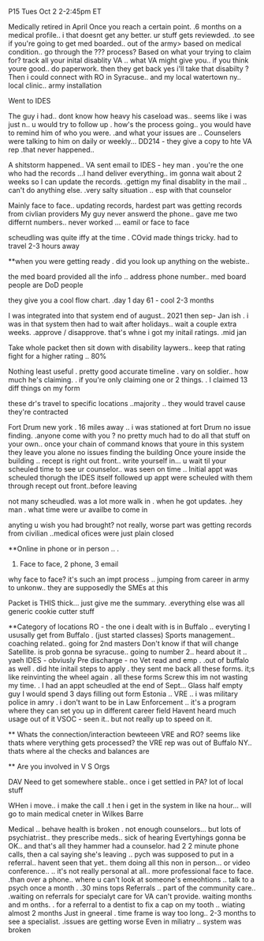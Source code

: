 
P15
Tues Oct 2
2-2:45pm ET

Medically retired in April 
Once you reach a certain point. .6 months on a medical profile.. i that doesnt get any better. ur stuff gets reviewded. .to see if you're going to get med boarded.. out of the army> based on medical condition.. 
go through the ??? process?  Based on what your trying to claim for?
track all your inital disablity VA .. what VA might give you.. if you think youre good.. do paperwork. then they get back yes i'll take that disabilty ?
Then i could connect with RO in Syracuse.. and my local watertown ny.. local clinic.. army installation 

Went to IDES

The guy i had.. dont know how heavy his caseload was.. seems like i was just n.. u would try to follow up . how's the process going.. you would have to remind him of who you were. .and what your issues are ..
Counselers were talking to him on daily or weekly... DD214 - they give a copy to hte VA rep .that never happened.. 

A shitstorm happened.. VA sent email to IDES - hey man . you're the one who had the records ...I hand deliver everything..
im gonna wait about 2 weeks so I can update the records. .gettign my final disablity in the mail .. can't do anything else. .very salty situation .. esp with that counselor 

Mainly face to face.. updating records, hardest part was getting records from civlian providers 
My guy never answerd the phone.. gave me two differnt numbers.. never worked ... eamil or face to face 

scheudling was quite iffy at the time . COvid made things tricky. had to travel 2-3 hours away 

**when you were getting ready . did you look up anything on the webiste..

the med board provided all the info .. address phone number.. med board people are DoD people 

they give you a cool flow chart. .day 1 day 61 - cool 2-3 months 

I was integrated into that system end of august.. 2021   then sep- Jan ish . i was in that system 
then had to wait after holidays.. wait a couple extra weeks. .approve / disapprove. that's whne i got my initail ratings. .mid jan

Take whole packet then sit down with disability laywers.. keep that rating fight for a higher rating .. 80%  

Nothing least useful . pretty good accurate timeline . vary on soldier.. how much he's claiming. . if you're only claiming one or 2 things. . I claimed 13 diff things on my form 

these dr's travel to specific locations ..majority .. they would travel cause they're contracted 

Fort Drum new york . 16 miles away .. i was stationed at fort Drum
no issue finding. .anyone come with you ? 
no pretty much had to do all that stuff on your own.. once your chain of command knows that youre in this system they leave you alone
no issues finding the building
Once youre inside the building .. recept is right out front.. write yourself in... u wait til your scheuled time to see ur counselor..
was seen on time .. 
Initial appt was scheuled thorugh the IDES itself
followed up appt were scheuled with them through recept out front..before leaving 

not many scheudled. was a lot more walk in . when he got updates. .hey man . what time were ur availbe to come in

anyting u wish you had brought?  not really, worse part was getting records from civilian ..medical ofices were just plain closed 

**Online in phone or in person .. .
1. Face to face, 2 phone, 3 email 

why face to face? it's such an impt process .. jumping from career in army to unkonw.. they are supposedly the SMEs at this 


Packet is THIS thick... just give me the summary. .everything else was all generic cookie cutter stuff 

**Category of locations 
RO - the one i dealt with is in Buffalo .. everyting I ususally get from Buffalo . (just started classes) 
   Sports management.. coaching related.. going for 2nd masters
   Don't know if that will change 
Satellite. is prob gonna be syracuse.. going to number 2.. heard about it .. yaeh
IDES - obviusly
Pre discharge - no
Vet read and emp . .out of buffalo as well . did hte initail steps to apply . they sent me back all these forms. it;s like reinvinting the wheel again . all these forms   Screw this im not wasting my time. . I had an appt scheudled at the end of Sept...  Glass half empty guy   I would spend 3 days filling out form 
  Estonia .. 
  VRE .. i was military police in amry . i don't want to be in Law Enforcement .. it's a program where they can set you up in different career field
  Havent heard much usage out of it
VSOC - seen it.. but not really up to speed on it.

** Whats the connection/interaction bewteeen VRE and RO?  seems like thats where verything gets processed?  the VRE rep was out of Buffalo NY.. thats where al the checks and balances are 

** Are you involved in V S Orgs

DAV 
Need to get somewhere stable.. once i get settled in PA? 
lot of local stuff 

WHen i move.. i make the call .t hen i get in the system in like na hour... will go to main medical cneter in Wilkes Barre 

Medical .. behave health is broken . not enough counselors... but lots of psychiatrist..  they prescribe meds.. sick of hearing Evertyhings gonna be OK.. and that's all they hammer   had a counselor. had 2 2 minute phone calls, then a cal saying she's leaving .. pych was supposed to put in a referral.. havent seen that yet.. 
them doing all this non in person...  or video conference..  .. it's not really personal at all..   more professional face to face. .than over a phone.. where u can't look at someone's emeohtions ..
talk to a psych once a month . .30 mins tops
Referrals .. part of the community care.. .waiting on referrals for specialyt care for VA can't provide. waiting months and m onths. . for a referral to a dentist to fix a cap on my tooth .. wiating almost 2 months 
Just in gneeral . time frame is way too long.. 2-3 months to see a specialist. .issues are getting worse 
Even in miliatry .. system was broken 

